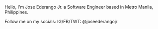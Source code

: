 Hello, I'm Jose Ederango Jr. a Software Engineer based in Metro Manila, Philippines. 

Follow me on my socials:
IG/FB/TWT: @joseederangojr
